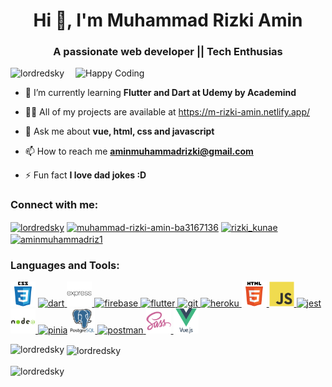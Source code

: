 <h1 align="center">Hi 👋, I'm Muhammad Rizki Amin</h1>
<h3 align="center">A passionate web developer || Tech Enthusias</h3>
<img align="right" alt="Happy Coding" width="400" src="https://user-images.githubusercontent.com/24864482/111586408-c8dd8a80-878e-11eb-94c8-483e2962a667.gif">

<p align="left"> <img src="https://komarev.com/ghpvc/?username=lordredsky&label=Profile%20views&color=0e75b6&style=flat" alt="lordredsky" /> </p>

- 🌱 I’m currently learning **Flutter and Dart at Udemy by Academind**

- 👨‍💻 All of my projects are available at https://m-rizki-amin.netlify.app/

- 💬 Ask me about **vue, html, css and javascript**

- 📫 How to reach me **aminmuhammadrizki@gmail.com**

<!--  - 📄 Know about my experiences https://bit.ly/resume_m_rizki_amin -->

- ⚡ Fun fact **I love dad jokes :D**

<h3 align="left">Connect with me:</h3>
<p align="left">
    <a href="https://codepen.io/lordredsky" target="blank"><img align="center" src="https://raw.githubusercontent.com/rahuldkjain/github-profile-readme-generator/master/src/images/icons/Social/codepen.svg" alt="lordredsky" height="30" width="40" /></a>
<a href="https://linkedin.com/in/muhammad-rizki-amin-ba3167136" target="blank"><img align="center" src="https://raw.githubusercontent.com/rahuldkjain/github-profile-readme-generator/master/src/images/icons/Social/linked-in-alt.svg" alt="muhammad-rizki-amin-ba3167136" height="30" width="40" /></a>
<a href="https://instagram.com/rizki_kunae" target="blank"><img align="center" src="https://raw.githubusercontent.com/rahuldkjain/github-profile-readme-generator/master/src/images/icons/Social/instagram.svg" alt="rizki_kunae" height="30" width="40" /></a>
<a href="https://www.hackerrank.com/aminmuhammadriz1" target="blank"><img align="center" src="https://raw.githubusercontent.com/rahuldkjain/github-profile-readme-generator/master/src/images/icons/Social/hackerrank.svg" alt="aminmuhammadriz1" height="30" width="40" /></a>
</p>

<h3 align="left">Languages and Tools:</h3>
<p align="left"> <a href="https://www.w3schools.com/css/" target="_blank" rel="noreferrer"> <img src="https://raw.githubusercontent.com/devicons/devicon/master/icons/css3/css3-original-wordmark.svg" alt="css3" width="40" height="40"/></a> 
   <a href="https://dart.dev" target="_blank" rel="noreferrer"> <img src="https://www.vectorlogo.zone/logos/dartlang/dartlang-icon.svg" alt="dart" width="40" height="40"/> </a> <a href="https://expressjs.com" target="_blank" rel="noreferrer"> <img src="https://raw.githubusercontent.com/devicons/devicon/master/icons/express/express-original-wordmark.svg" alt="express" width="40" height="40"/> </a> <a href="https://firebase.google.com/" target="_blank" rel="noreferrer"> <img src="https://www.vectorlogo.zone/logos/firebase/firebase-icon.svg" alt="firebase" width="40" height="40"/> </a> <a href="https://flutter.dev" target="_blank" rel="noreferrer"> <img src="https://www.vectorlogo.zone/logos/flutterio/flutterio-icon.svg" alt="flutter" width="40" height="40"/> </a> <a href="https://git-scm.com/" target="_blank" rel="noreferrer"> <img src="https://www.vectorlogo.zone/logos/git-scm/git-scm-icon.svg" alt="git" width="40" height="40"/> </a> <a href="https://heroku.com" target="_blank" rel="noreferrer"> <img src="https://www.vectorlogo.zone/logos/heroku/heroku-icon.svg" alt="heroku" width="40" height="40"/> </a> <a href="https://www.w3.org/html/" target="_blank" rel="noreferrer"> <img src="https://raw.githubusercontent.com/devicons/devicon/master/icons/html5/html5-original-wordmark.svg" alt="html5" width="40" height="40"/> </a> <a href="https://developer.mozilla.org/en-US/docs/Web/JavaScript" target="_blank" rel="noreferrer"> <img src="https://raw.githubusercontent.com/devicons/devicon/master/icons/javascript/javascript-original.svg" alt="javascript" width="40" height="40"/> </a> <a href="https://jestjs.io" target="_blank" rel="noreferrer"> <img src="https://www.vectorlogo.zone/logos/jestjsio/jestjsio-icon.svg" alt="jest" width="40" height="40"/> </a> <a href="https://nodejs.org" target="_blank" rel="noreferrer"> <img src="https://raw.githubusercontent.com/devicons/devicon/master/icons/nodejs/nodejs-original-wordmark.svg" alt="nodejs" width="40" height="40"/> </a>
     <a href="https://pinia.vuejs.org/" target="_blank" rel="noreferrer">
        <img src="https://pinia.vuejs.org/logo.svg" alt="pinia" width="40" height="40"/></a> 
    <a href="https://www.postgresql.org" target="_blank" rel="noreferrer"> <img src="https://raw.githubusercontent.com/devicons/devicon/master/icons/postgresql/postgresql-original-wordmark.svg" alt="postgresql" width="40" height="40"/> </a> 
   <a href="https://postman.com" target="_blank" rel="noreferrer"> <img src="https://www.vectorlogo.zone/logos/getpostman/getpostman-icon.svg" alt="postman" width="40" height="40"/> </a> <a href="https://sass-lang.com" target="_blank" rel="noreferrer"> <img src="https://raw.githubusercontent.com/devicons/devicon/master/icons/sass/sass-original.svg" alt="sass" width="40" height="40"/> </a> <a href="https://vuejs.org/" target="_blank" rel="noreferrer"> <img src="https://raw.githubusercontent.com/devicons/devicon/master/icons/vuejs/vuejs-original-wordmark.svg" alt="vuejs" width="40" height="40"/> </a> </p>

<p><img align="left" src="https://github-readme-stats.vercel.app/api/top-langs?username=lordredsky&show_icons=true&locale=en&layout=compact" alt="lordredsky" /></p>

<p>&nbsp;<img align="center" src="https://github-readme-stats.vercel.app/api?username=lordredsky&show_icons=true&locale=en" alt="lordredsky" /></p>

<p><img align="center" src="https://github-readme-streak-stats.herokuapp.com/?user=lordredsky&" alt="lordredsky" /></p>

